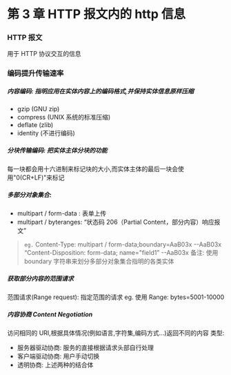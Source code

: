 #  第 3 章 HTTP 报文内的 http 信息

### HTTP 报文
用于 HTTP 协议交互的信息
### 编码提升传输速率
##### 内容编码: 指明应用在实体内容上的编码格式,并保持实体信息原样压缩
-  gzip (GNU zip)
- compress (UNIX 系统的标准压缩)
- deflate (zlib)
- identity (不进行编码)

##### 分块传输编码: 把实体主体分块的功能
每一块都会用十六进制来标记块的大小,而实体主体的最后一块会使用"0(CR+LF)"来标记
##### 多部分对象集合:
- multipart / form-data : 表单上传
- multipart / byteranges: “状态码 206（Partial Content，部分内容）响应报文”

> `eg.` 
>  Content-Type: multipart / form-data;boundary=AaB03x 
> --AaB03x 
>  “Content-Disposition: form-data; name="field1”
>   --AaB03x
>  备注:
>  使用 boundary 字符串来划分多部分对象集合指明的各类实体

##### 获取部分内容的范围请求
范围请求(Range request): 指定范围的请求
eg. 使用 Range: bytes=5001-10000

##### 内容协商 Content Negotiation
访问相同的 URI,根据具体情况(例如语言,字符集,编码方式...)返回不同的内容
类型:
- 服务器驱动协商: 服务的直接根据请求头部自行处理
- 客户端驱动协商: 用户手动切换
- 透明协商: 上述两种的结合体


